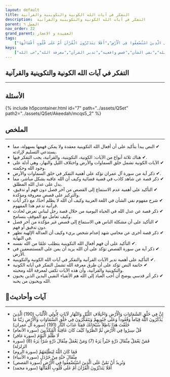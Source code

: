 ```yaml
---
layout: default
title: التفكر في آيات الله الكونية والتكوينية والقرآنية
description:  التفكر في آيات الله الكونية والتكوينية والقرآنية
parent: الفصل ٦
nav_order: 22
grand_parent: العقيدة و الاعجاز
tags: 
    ["إِنَّ فِي خَلْقِ السَّمَاوَاتِ وَالْأَرْضِ وَاخْتِلَافِ اللَّيْلِ وَالنَّهَارِ لَآيَاتٍ لِأُولِي الْأَلْبَابِ (190) الَّذِينَ يَذْكُرُونَ اللَّهَ قِيَاماً وَقُعُوداً وَعَلَى جُنُوبِهِمْ وَيَتَفَكَّرُونَ فِي خَلْقِ السَّمَاوَاتِ وَالْأَرْضِ رَبَّنَا مَا خَلَقْتَ هَذَا بَاطِلاً سُبْحَانَكَ فَقِنَا عَذَابَ النَّارِ (191)","قُلْ سِيرُوا فِي الْأَرْضِ ثُمَّ انْظُرُوا كَيْفَ كَانَ عَاقِبَةُ الْمُكَذِّبِينَ","لَا ظُلْمَ الْيَوْمَ","فَمَنْ يَعْمَلْ مِثْقَالَ ذَرَّةٍ خَيْراً يَرَهُ (7) وَمَنْ يَعْمَلْ مِثْقَالَ ذَرَّةٍ شَرّاً يَرَهُ (8)","فَمَا كَانَ اللَّهُ لِيَظْلِمَهُمْ","مِثْقَالَ حَبَّةٍ مِنْ خَرْدَلٍ","وَنُرِيدُ أَنْ نَمُنَّ عَلَى الَّذِينَ اسْتُضْعِفُوا فِي الْأَرْضِ","أَفَلَا يَتَدَبَّرُونَ الْقُرْآنَ أَمْ عَلَى قُلُوبٍ أَقْفَالُهَا"]
keys:
    ["آيات كونية","آيات تكوينية","آيات قرآنية","التفكر","عدل الله","نفي الشأن","قصص واقعية","تدبر القرآن","معرفة الله","حب الله"]
---
```

## ‏التفكر في آيات الله الكونية والتكوينية والقرآنية
***
## الأسئلة 
{% include h5pcontainer.html id="7" path="../assets/QSet" path2="../assets/QSet/Akeedah/mcqs5_2" %}
## الملخص
***
- ‏✔ النص يبدأ بتأكيد على أن أفعال الله التكوينية معقدة ولا يمكن فهمها بسهولة، مما يستدعي التسليم لإرادته. 
- ‏✔ هناك ثلاثة أنواع من الآيات: الكونية، التكوينية، والقرآنية، يجب التفكر فيها. 
- ‏✔ الآيات الكونية تشمل خلق السماوات والأرض واختلاف الليل والنهار، وهي أدلة على وجود الله وحكمته. 
- ‏✔ ذكر آية من سورة آل عمران تؤكد على أهمية التفكر في خلق السماوات والأرض. 
- ‏✔ ذكر قصة عن شاهد كاذب في قضية قضائية وكيف أن الله عاقبه بشكل مباشر، مما يدل على عدل الله المطلق. 
- ‏✔ التأكيد على أهمية عدم الاستماع إلى القصص من آخر فصل دون فهم أو تدقيق، والتركيز على قصص معروفة ومؤكدة. 
- ‏✔ شرح مفهوم نفي الشأن في اللغة العربية وكيف أن الله لا يظلم أحدًا، مع ذكر آيات قرآنية تدعم هذا المفهوم. 
- ‏✔ ذكر قصة عن عدل الله في الحياة اليومية من خلال قصة رجل لبناني تعرض لحادث وكيف تعامل مع الموقف بتسامح. 
- ‏✔ التأكيد على أن مشكلة الناس هي الاستماع إلى قصص غير مؤكدة من آخر فصل دون تدقيق أو فهم. 
- ‏✔ ذكر قصة أخرى عن محامي شهد إعدام شخص بريء وكيف أن العدالة الإلهية تظهر في النهاية. 
- ‏✔ التأكيد على أن فهم أفعال الله التكوينية يتطلب علمًا من الله نفسه. 
- ‏✔ ذكر آية من سورة القصص تؤكد على أن الله يريد أن يمن على المستضعفين في الأرض. 
- ‏✔ التأكيد على أهمية تدبر الآيات القرآنية والتفكر في آيات الله الكونية والتكوينية. 
- ‏✔ خاتمة النص تؤكد على أن طرق معرفة الله تشمل التفكر في آياته الكونية والتكوينية والقرآنية، وأن هذه الآيات تكفي لمعرفة الله ومحبته. 
- ‏✔ ذكر أثر قدسي يوضح أن أحب العباد إلى الله هم الأتقياء النقيي اليدين الذين يحبون الله ويحبون من يحبه. 

## 📜آيات وأحاديث
***
- ‏إِنَّ فِي خَلْقِ السَّمَاوَاتِ وَالْأَرْضِ وَاخْتِلَافِ اللَّيْلِ وَالنَّهَارِ لَآيَاتٍ لِأُولِي الْأَلْبَابِ (190) الَّذِينَ يَذْكُرُونَ اللَّهَ قِيَاماً وَقُعُوداً وَعَلَى جُنُوبِهِمْ وَيَتَفَكَّرُونَ فِي خَلْقِ السَّمَاوَاتِ وَالْأَرْضِ رَبَّنَا مَا خَلَقْتَ هَذَا بَاطِلاً سُبْحَانَكَ فَقِنَا عَذَابَ النَّارِ (191) (سورة آل عمران)
- ‏قُلْ سِيرُوا فِي الْأَرْضِ ثُمَّ انْظُرُوا كَيْفَ كَانَ عَاقِبَةُ الْمُكَذِّبِينَ (سورة الأنعام)
- ‏لَا ظُلْمَ الْيَوْمَ (سورة غافر)
- ‏فَمَنْ يَعْمَلْ مِثْقَالَ ذَرَّةٍ خَيْراً يَرَهُ (7) وَمَنْ يَعْمَلْ مِثْقَالَ ذَرَّةٍ شَرّاً يَرَهُ (8) (سورة الزلزلة)
- ‏فَمَا كَانَ اللَّهُ لِيَظْلِمَهُمْ (سورة الروم)
- ‏مِثْقَالَ حَبَّةٍ مِنْ خَرْدَلٍ (سورة الأنبياء)
- ‏وَنُرِيدُ أَنْ نَمُنَّ عَلَى الَّذِينَ اسْتُضْعِفُوا فِي الْأَرْضِ (سورة القصص)
- ‏أَفَلَا يَتَدَبَّرُونَ الْقُرْآنَ أَمْ عَلَى قُلُوبٍ أَقْفَالُهَا (سورة محمد)

